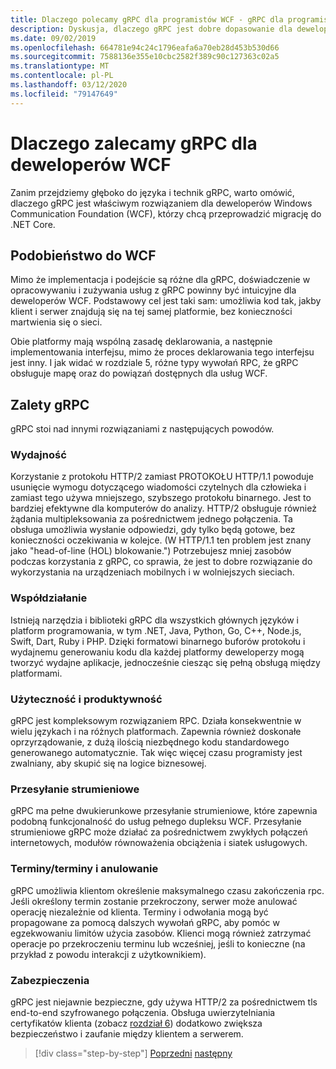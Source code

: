 ```yaml
---
title: Dlaczego polecamy gRPC dla programistów WCF - gRPC dla programistów WCF
description: Dyskusja, dlaczego gRPC jest dobre dopasowanie dla deweloperów WCF, którzy chcą migrować do nowoczesnych architektur i platform.
ms.date: 09/02/2019
ms.openlocfilehash: 664781e94c24c1796eafa6a70eb28d453b530d66
ms.sourcegitcommit: 7588136e355e10cbc2582f389c90c127363c02a5
ms.translationtype: MT
ms.contentlocale: pl-PL
ms.lasthandoff: 03/12/2020
ms.locfileid: "79147649"
---
```

# <a name="why-we-recommend-grpc-for-wcf-developers"></a>Dlaczego zalecamy gRPC dla deweloperów WCF

Zanim przejdziemy głęboko do języka i technik gRPC, warto omówić, dlaczego gRPC jest właściwym rozwiązaniem dla deweloperów Windows Communication Foundation (WCF), którzy chcą przeprowadzić migrację do .NET Core.

## <a name="similarity-to-wcf"></a>Podobieństwo do WCF

Mimo że implementacja i podejście są różne dla gRPC, doświadczenie w opracowywaniu i zużywania usług z gRPC powinny być intuicyjne dla deweloperów WCF. Podstawowy cel jest taki sam: umożliwia kod tak, jakby klient i serwer znajdują się na tej samej platformie, bez konieczności martwienia się o sieci.

Obie platformy mają wspólną zasadę deklarowania, a następnie implementowania interfejsu, mimo że proces deklarowania tego interfejsu jest inny. I jak widać w rozdziale 5, różne typy wywołań RPC, że gRPC obsługuje mapę oraz do powiązań dostępnych dla usług WCF.

## <a name="benefits-of-grpc"></a>Zalety gRPC

gRPC stoi nad innymi rozwiązaniami z następujących powodów.

### <a name="performance"></a>Wydajność

Korzystanie z protokołu HTTP/2 zamiast PROTOKOŁU HTTP/1.1 powoduje usunięcie wymogu dotyczącego wiadomości czytelnych dla człowieka i zamiast tego używa mniejszego, szybszego protokołu binarnego. Jest to bardziej efektywne dla komputerów do analizy. HTTP/2 obsługuje również żądania multipleksowania za pośrednictwem jednego połączenia. Ta obsługa umożliwia wysłanie odpowiedzi, gdy tylko będą gotowe, bez konieczności oczekiwania w kolejce. (W HTTP/1.1 ten problem jest znany jako "head-of-line (HOL) blokowanie.") Potrzebujesz mniej zasobów podczas korzystania z gRPC, co sprawia, że jest to dobre rozwiązanie do wykorzystania na urządzeniach mobilnych i w wolniejszych sieciach.

### <a name="interoperability"></a>Współdziałanie

Istnieją narzędzia i biblioteki gRPC dla wszystkich głównych języków i platform programowania, w tym .NET, Java, Python, Go, C++, Node.js, Swift, Dart, Ruby i PHP. Dzięki formatowi binarnego buforów protokołu i wydajnemu generowaniu kodu dla każdej platformy deweloperzy mogą tworzyć wydajne aplikacje, jednocześnie ciesząc się pełną obsługą między platformami.

### <a name="usability-and-productivity"></a>Użyteczność i produktywność

gRPC jest kompleksowym rozwiązaniem RPC. Działa konsekwentnie w wielu językach i na różnych platformach. Zapewnia również doskonałe oprzyrządowanie, z dużą ilością niezbędnego kodu standardowego generowanego automatycznie. Tak więc więcej czasu programisty jest zwalniany, aby skupić się na logice biznesowej.

### <a name="streaming"></a>Przesyłanie strumieniowe

gRPC ma pełne dwukierunkowe przesyłanie strumieniowe, które zapewnia podobną funkcjonalność do usług pełnego dupleksu WCF. Przesyłanie strumieniowe gRPC może działać za pośrednictwem zwykłych połączeń internetowych, modułów równoważenia obciążenia i siatek usługowych.

### <a name="deadlinetimeouts-and-cancellation"></a>Terminy/terminy i anulowanie

gRPC umożliwia klientom określenie maksymalnego czasu zakończenia rpc. Jeśli określony termin zostanie przekroczony, serwer może anulować operację niezależnie od klienta. Terminy i odwołania mogą być propagowane za pomocą dalszych wywołań gRPC, aby pomóc w egzekwowaniu limitów użycia zasobów. Klienci mogą również zatrzymać operacje po przekroczeniu terminu lub wcześniej, jeśli to konieczne (na przykład z powodu interakcji z użytkownikiem).

### <a name="security"></a>Zabezpieczenia

gRPC jest niejawnie bezpieczne, gdy używa HTTP/2 za pośrednictwem tls end-to-end szyfrowanego połączenia. Obsługa uwierzytelniania certyfikatów klienta (zobacz [rozdział 6](security.md)) dodatkowo zwiększa bezpieczeństwo i zaufanie między klientem a serwerem.

>[!div class="step-by-step"]
>[Poprzedni](network-protocols.md)
>[następny](protocol-buffers.md)
